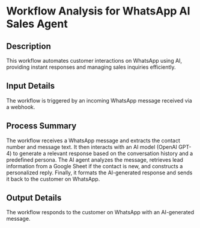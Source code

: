 # Workflow Analysis for WhatsApp AI Sales Agent

## Description
This workflow automates customer interactions on WhatsApp using AI, providing instant responses and managing sales inquiries efficiently.

## Input Details
The workflow is triggered by an incoming WhatsApp message received via a webhook.

## Process Summary
The workflow receives a WhatsApp message and extracts the contact number and message text. It then interacts with an AI model (OpenAI GPT-4) to generate a relevant response based on the conversation history and a predefined persona. The AI agent analyzes the message, retrieves lead information from a Google Sheet if the contact is new, and constructs a personalized reply. Finally, it formats the AI-generated response and sends it back to the customer on WhatsApp.

## Output Details
The workflow responds to the customer on WhatsApp with an AI-generated message.
